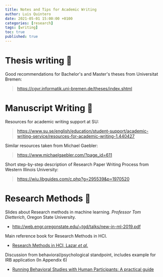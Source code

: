 ```yaml
---
title: Notes and Tips for Academic Writing
author: Luis Quintero
date: 2021-05-01 15:00:00 +0100
categories: [research]
tags: [writing]
toc: true
published: true
---
```



# Thesis writing 📔

Good recommendations for Bachelor's and Master's theses from Universitat Bremen:

> <https://cgvr.informatik.uni-bremen.de/theses/index.shtml>

# Manuscript Writing 📜

Resources for academic writing support at SU:
> <https://www.su.se/english/education/student-support/academic-writing-service/resources-for-academic-writing-1.440427>

Similar resources taken from Michael Gaebler: 
> <https://www.michaelgaebler.com/?page_id=611>


Short step-by-step description of Research Paper Writing Process from Western Illinois University: 
> <https://wiu.libguides.com/c.php?g=295539&p=1970520>


# Research Methods 🎯

Slides about Research methods in machine learning. *Professor Tom Dietterich*, Oregon State University.
 - <http://web.engr.oregonstate.edu/~tgd/talks/new-in-ml-2019.pdf>

Main reference book for Research Methods in HCI.
- [Research Methods in HCI, Lazar *et al.*](https://www.elsevier.com/books/research-methods-in-human-computer-interaction/lazar/978-0-12-805390-4)

Discussion from behavioral/psychological standpoint, includes example for IRB application (In Appendix 6)
- [Running Behavioral Studies with Human Participants: A practical guide](https://dx.doi.org/10.4135/9781452270067)

